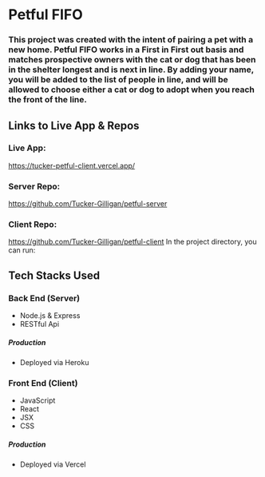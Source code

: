 # Petful FIFO

### This project was created with the intent of pairing a pet with a new home. Petful FIFO works in a First in First out basis and matches prospective owners with the cat or dog that has been in the shelter longest and is next in line. By adding your name, you will be added to the list of people in line, and will be allowed to choose either a cat or dog to adopt when you reach the front of the line.

## Links to Live App & Repos

### Live App:

https://tucker-petful-client.vercel.app/

### Server Repo:

https://github.com/Tucker-Gilligan/petful-server

### Client Repo:

https://github.com/Tucker-Gilligan/petful-client
In the project directory, you can run:

## Tech Stacks Used

### Back End (Server)

- Node.js & Express
- RESTful Api

##### Production

- Deployed via Heroku

### Front End (Client)

- JavaScript
- React
- JSX
- CSS

##### Production

- Deployed via Vercel
